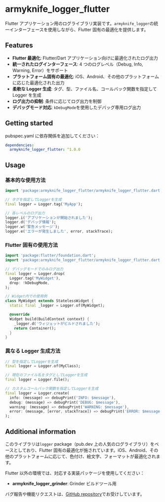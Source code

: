 # armyknife_logger_flutter

Flutter アプリケーション用のログライブラリ実装です。`armyknife_logger`の統一インターフェースを使用しながら、Flutter 固有の最適化を提供します。

## Features

- **Flutter 最適化**: Flutter/Dart アプリケーション向けに最適化されたログ出力
- **統一されたログインターフェース**: 4 つのログレベル（Debug, Info, Warning, Error）をサポート
- **プラットフォーム固有の最適化**: iOS、Android、その他のプラットフォームに応じた最適化された出力
- **柔軟な Logger 生成**: タグ、型、ファイル名、コールバック関数を指定して Logger を生成
- **ログ出力の抑制**: 条件に応じてログ出力を制御
- **デバッグモード対応**: `kDebugMode`を使用したデバッグ専用ログ出力

## Getting started

pubspec.yaml に依存関係を追加してください：

```yaml
dependencies:
  armyknife_logger_flutter: ^1.0.0
```

## Usage

### 基本的な使用方法

```dart
import 'package:armyknife_logger_flutter/armyknife_logger_flutter.dart';

// タグを指定してLoggerを生成
final logger = Logger.tag('MyApp');

// 各レベルのログ出力
logger.i('アプリケーションが開始されました');
logger.d('デバッグ情報');
logger.w('警告メッセージ');
logger.e('エラーが発生しました', error, stackTrace);
```

### Flutter 固有の使用方法

```dart
import 'package:flutter/foundation.dart';
import 'package:armyknife_logger_flutter/armyknife_logger_flutter.dart';

// デバッグモードでのみログ出力
final logger = Logger.drop(
  Logger.tag('MyWidget'),
  drop: !kDebugMode,
);

// Widget内での使用例
class MyWidget extends StatelessWidget {
  static final _logger = Logger.of(MyWidget);

  @override
  Widget build(BuildContext context) {
    _logger.d('ウィジェットがビルドされました');
    return Container();
  }
}
```

### 異なる Logger 生成方法

```dart
// 型を指定してLoggerを生成
final logger = Logger.of(MyClass);

// 現在のファイル名をタグとしてLoggerを生成
final logger = Logger.file();

// カスタムコールバック関数を指定してLoggerを生成
final logger = Logger.create(
  info: (message) => debugPrint('INFO: $message'),
  debug: (message) => debugPrint('DEBUG: $message'),
  warning: (message) => debugPrint('WARNING: $message'),
  error: (message, [error, stackTrace]) => debugPrint('ERROR: $message'),
);
```

## Additional information

このライブラリは`logger` package（pub.dev 上の人気のログライブラリ）をベースとしており、Flutter 固有の最適化が施されています。iOS、Android、その他のプラットフォームに応じて、色付け、絵文字、フォーマットが最適化されます。

Flutter 以外の環境では、対応する実装パッケージを使用してください：

- **armyknife_logger_grinder**: Grinder ビルドツール用

バグ報告や機能リクエストは、[GitHub repository](https://github.com/eaglesakura/flutter_armyknife/)でお受けしています。
